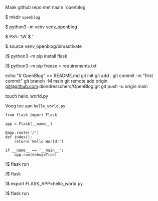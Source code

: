Maak github repo met naam `openblog

$ mkdir `openblog`

$ python3 -m venv venv_openblog

$ PS1='\W $ '

$ source venv_openblog/bin/activate

)$ python3 -m pip install flask

)$ python3 -m pip freeze > requirements.txt

echo "# OpenBlog" >> README.md
git init
git add .
git commit -m "first commit"
git branch -M main
git remote add origin git@github.com:diondresschers/OpenBlog.git
git push -u origin main

touch hello_world.py

Voeg toe aan `hello_world.py`

```
from flask import Flask

app = Flask(__name__)

@app.route('/')
def index():
    return('Hello World!')

if __name__ == '__main__':
    app.run(debug=True)
```

)$ flask run

)$ flask

)$ export FLASK_APP=hello_world.py

)$ flask run
